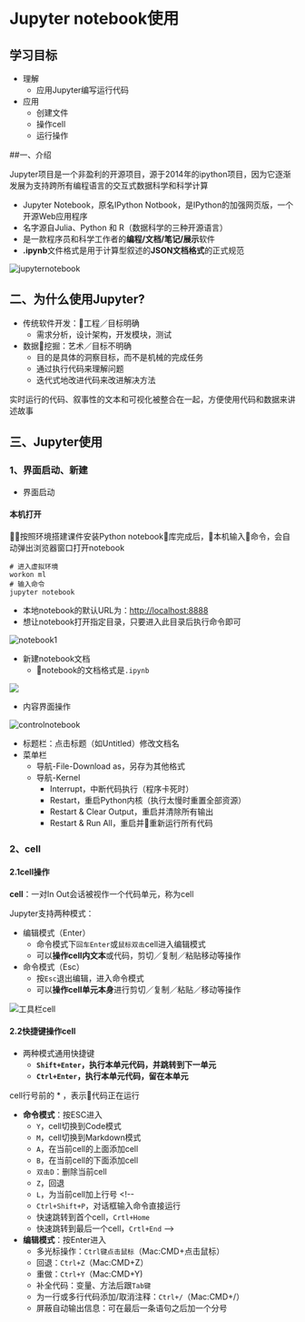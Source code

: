 # Jupyter notebook使用

## 学习目标

- 理解
  - 应用Jupyter编写运行代码
- 应用
  - 创建文件
  - 操作cell
  - 运行操作

##一、介绍

Jupyter项目是一个非盈利的开源项目，源于2014年的ipython项目，因为它逐渐发展为支持跨所有编程语言的交互式数据科学和科学计算

- Jupyter Notebook，原名IPython Notbook，是IPython的加强网页版，一个开源Web应用程序
- 名字源自Julia、Python 和 R（数据科学的三种开源语言）
- 是一款程序员和科学工作者的**编程/文档/笔记/展示**软件
- **.ipynb**文件格式是用于计算型叙述的**JSON文档格式**的正式规范

![jupyternotebook](/images/jupyternotebook.png)

## 二、为什么使用Jupyter?

- 传统软件开发：工程／目标明确
  - 需求分析，设计架构，开发模块，测试
- 数据挖掘：艺术／目标不明确
  - 目的是具体的洞察目标，而不是机械的完成任务
  - 通过执行代码来理解问题
  - 迭代式地改进代码来改进解决方法

实时运行的代码、叙事性的文本和可视化被整合在一起，方便使用代码和数据来讲述故事

## 三、Jupyter使用

### 1、界面启动、新建

* 界面启动

#### 本机打开

按照环境搭建课件安装Python notebook库完成后，本机输入命令，会自动弹出浏览器窗口打开notebook

```
# 进入虚拟环境
workon ml
# 输入命令
jupyter notebook
```

- 本地notebook的默认URL为：<http://localhost:8888>
- 想让notebook打开指定目录，只要进入此目录后执行命令即可

![notebook1](/images/notebook1.png)

- 新建notebook文档
  - notebook的文档格式是`.ipynb`

![](/images/createnotebook.png)



- 内容界面操作

![controlnotebook](/images/controlnotebook.png)

- 标题栏：点击标题（如Untitled）修改文档名
- 菜单栏
  - 导航-File-Download as，另存为其他格式
  - 导航-Kernel
    - Interrupt，中断代码执行（程序卡死时）
    - Restart，重启Python内核（执行太慢时重置全部资源）
    - Restart & Clear Output，重启并清除所有输出
    - Restart & Run All，重启并重新运行所有代码

### 2、cell

#### 2.1cell操作

**cell**：一对In Out会话被视作一个代码单元，称为cell

Jupyter支持两种模式：

- 编辑模式（Enter）
  - 命令模式下`回车Enter`或`鼠标双击`cell进入编辑模式
  - 可以**操作cell内文本**或代码，剪切／复制／粘贴移动等操作
- 命令模式（Esc）
  - 按`Esc`退出编辑，进入命令模式
  - 可以**操作cell单元本身**进行剪切／复制／粘贴／移动等操作

![工具栏cell](/images/工具栏cell.png)

#### 2.2快捷键操作cell

- 两种模式通用快捷键
  - **`Shift+Enter`，执行本单元代码，并跳转到下一单元**
  - **`Ctrl+Enter`，执行本单元代码，留在本单元**

cell行号前的 * ，表示代码正在运行

- **命令模式**：按ESC进入
  - `Y`，cell切换到Code模式
  - `M`，cell切换到Markdown模式
  - `A`，在当前cell的上面添加cell
  - `B`，在当前cell的下面添加cell
  - `双击D`：删除当前cell
  - `Z`，回退
  - `L`，为当前cell加上行号 <!--
  - `Ctrl+Shift+P`，对话框输入命令直接运行
  - 快速跳转到首个cell，`Crtl+Home`
  - 快速跳转到最后一个cell，`Crtl+End` -->
- **编辑模式**：按Enter进入
  - 多光标操作：`Ctrl键点击鼠标`（Mac:CMD+点击鼠标）
  - 回退：`Ctrl+Z`（Mac:CMD+Z）
  - 重做：`Ctrl+Y`（Mac:CMD+Y)
  - 补全代码：变量、方法后跟`Tab键`
  - 为一行或多行代码添加/取消注释：`Ctrl+/`（Mac:CMD+/）
  - 屏蔽自动输出信息：可在最后一条语句之后加一个分号